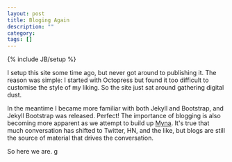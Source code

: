 ```yaml
---
layout: post
title: Bloging Again
description: ""
category:
tags: []
---
```

{% include JB/setup %}

I setup this site some time ago, but never got around to publishing it. The reason was simple: I started with Octopress but found it too difficult to customise the style of my liking. So the site just sat around gathering digital dust.

In the meantime I became more familiar with both Jekyll and Bootstrap, and Jekyll Bootstrap was released. Perfect! The importance of blogging is also becoming more apparent as we attempt to build up [Myna](http://mynaweb.com/). It's true that much conversation has shifted to Twitter, HN, and the like, but blogs are still the source of material that drives the conversation.

So here we are.
g
